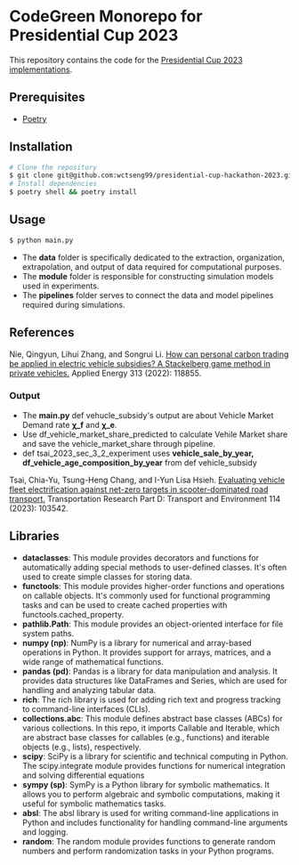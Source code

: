 # CodeGreen Monorepo for Presidential Cup 2023

This repository contains the code for the [Presidential Cup 2023 implementations](https://drive.google.com/drive/folders/1N6BmysFX87uxfQ4h3tGMTNv7paUDfCUa?usp=share_link).

## Prerequisites

- [Poetry](https://python-poetry.org/docs/#installation)

## Installation

```bash
# Clone the repository
$ git clone git@github.com:wctseng99/presidential-cup-hackathon-2023.git && cd presidential-cup-hackathon-2023
# Install dependencies
$ poetry shell && poetry install
```

## Usage

```bash
$ python main.py
```
- The **data** folder is specifically dedicated to the extraction, organization, extrapolation, and output of data required for computational purposes.
- The **module** folder is responsible for constructing simulation models used in experiments.
- The **pipelines** folder serves to connect the data and model pipelines required during simulations.

## References
Nie, Qingyun, Lihui Zhang, and Songrui Li.
[How can personal carbon trading be applied in electric vehicle subsidies? A Stackelberg game method in private vehicles.](https://www.sciencedirect.com/science/article/abs/pii/S0306261922002914) Applied Energy 313 (2022): 118855.

### Output
- The **main.py** def vehucle_subsidy's output are about Vehicle Market Demand rate **χ_f** and **χ_e**.
- Use df_vehicle_market_share_predicted to calculate Vehile Market share and save the vehicle_market_share through pipeline.
- def tsai_2023_sec_3_2_experiment uses **vehicle_sale_by_year, df_vehicle_age_composition_by_year** from def vehicle_subsidy

Tsai, Chia-Yu, Tsung-Heng Chang, and I-Yun Lisa Hsieh.
[Evaluating vehicle fleet electrification against net-zero targets in scooter-dominated road transport.](https://www.sciencedirect.com/science/article/pii/S1361920922003686) Transportation Research Part D: Transport and Environment 114 (2023): 103542.

## Libraries

- **dataclasses**: This module provides decorators and functions for automatically adding special methods to user-defined classes. It's often used to create simple classes for storing data.
- **functools**: This module provides higher-order functions and operations on callable objects. It's commonly used for functional programming tasks and can be used to create cached properties with functools.cached_property.
- **pathlib.Path**: This module provides an object-oriented interface for file system paths. 
- **numpy (np)**: NumPy is a library for numerical and array-based operations in Python. It provides support for arrays, matrices, and a wide range of mathematical functions.
- **pandas (pd)**: Pandas is a library for data manipulation and analysis. It provides data structures like DataFrames and Series, which are used for handling and analyzing tabular data.
- **rich**: The rich library is used for adding rich text and progress tracking to command-line interfaces (CLIs).
- **collections.abc**: This module defines abstract base classes (ABCs) for various collections. In this repo, it imports Callable and Iterable, which are abstract base classes for callables (e.g., functions) and iterable objects (e.g., lists), respectively.
- **scipy**: SciPy is a library for scientific and technical computing in Python. The scipy.integrate module provides functions for numerical integration and solving differential equations
- **sympy (sp)**: SymPy is a Python library for symbolic mathematics. It allows you to perform algebraic and symbolic computations, making it useful for symbolic mathematics tasks.
- **absl**: The absl library is used for writing command-line applications in Python and includes functionality for handling command-line arguments and logging. 
- **random**: The random module provides functions to generate random numbers and perform randomization tasks in your Python programs. 
